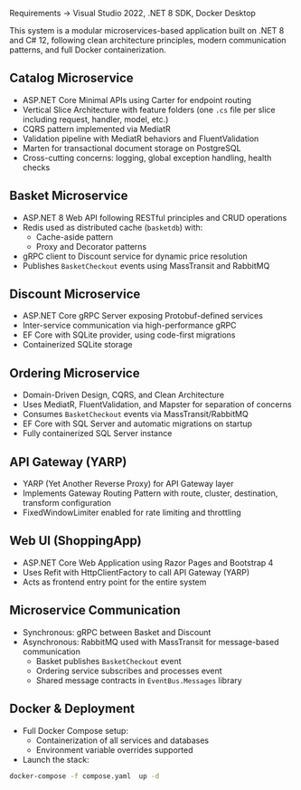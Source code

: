 

Requirements ->
Visual Studio 2022,
.NET 8 SDK,
Docker Desktop

This system is a modular microservices-based application built on .NET 8 and C# 12, following clean architecture principles, modern communication patterns, and full Docker containerization.

## Catalog Microservice

- ASP.NET Core Minimal APIs using Carter for endpoint routing
- Vertical Slice Architecture with feature folders (one `.cs` file per slice including request, handler, model, etc.)
- CQRS pattern implemented via MediatR
- Validation pipeline with MediatR behaviors and FluentValidation
- Marten for transactional document storage on PostgreSQL
- Cross-cutting concerns: logging, global exception handling, health checks

## Basket Microservice

- ASP.NET 8 Web API following RESTful principles and CRUD operations
- Redis used as distributed cache (`basketdb`) with:
  - Cache-aside pattern
  - Proxy and Decorator patterns
- gRPC client to Discount service for dynamic price resolution
- Publishes `BasketCheckout` events using MassTransit and RabbitMQ

## Discount Microservice

- ASP.NET Core gRPC Server exposing Protobuf-defined services
- Inter-service communication via high-performance gRPC
- EF Core with SQLite provider, using code-first migrations
- Containerized SQLite storage

## Ordering Microservice

- Domain-Driven Design, CQRS, and Clean Architecture
- Uses MediatR, FluentValidation, and Mapster for separation of concerns
- Consumes `BasketCheckout` events via MassTransit/RabbitMQ
- EF Core with SQL Server and automatic migrations on startup
- Fully containerized SQL Server instance

## API Gateway (YARP)

- YARP (Yet Another Reverse Proxy) for API Gateway layer
- Implements Gateway Routing Pattern with route, cluster, destination, transform configuration
- FixedWindowLimiter enabled for rate limiting and throttling

## Web UI (ShoppingApp)

- ASP.NET Core Web Application using Razor Pages and Bootstrap 4
- Uses Refit with HttpClientFactory to call API Gateway (YARP)
- Acts as frontend entry point for the entire system

## Microservice Communication

- Synchronous: gRPC between Basket and Discount
- Asynchronous: RabbitMQ used with MassTransit for message-based communication
  - Basket publishes `BasketCheckout` event
  - Ordering service subscribes and processes event
  - Shared message contracts in `EventBus.Messages` library

## Docker & Deployment

- Full Docker Compose setup:
  - Containerization of all services and databases
  - Environment variable overrides supported
- Launch the stack:

```bash
docker-compose -f compose.yaml  up -d
